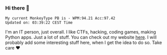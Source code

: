 ### Hi there 👋
<!-- PB START -->
```
My current MonkeyType PB is - WPM:94.21 Acc:97.42
Updated on: 03:39:22 CEST Time
```
<!-- PB END -->
I'm an IT person, just overall. I like CTFs, hacking, coding games, making Python apps. Just a lot of stuff.
You can check out my website [here](https://skill3472.github.io/).
I will probably add some interesting stuff here, when I get the idea to do so. Take care ❤️
